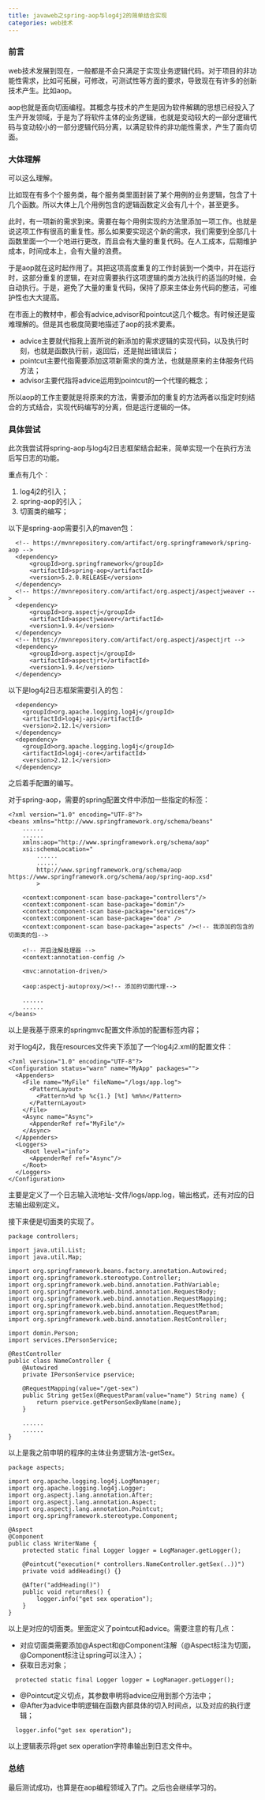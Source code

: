 ```yaml
---
title: javaweb之spring-aop与log4j2的简单结合实现
categories: web技术
---
```


### 前言

web技术发展到现在，一般都是不会只满足于实现业务逻辑代码。对于项目的非功能性需求，比如可拓展，可修改，可测试性等方面的要求，导致现在有许多的创新技术产生。比如aop。

aop也就是面向切面编程。其概念与技术的产生是因为软件解耦的思想已经投入了生产开发领域，于是为了将软件主体的业务逻辑，也就是变动较大的一部分逻辑代码与变动较小的一部分逻辑代码分离，以满足软件的非功能性需求，产生了面向切面。

### 大体理解

可以这么理解。

比如现在有多个个服务类，每个服务类里面封装了某个用例的业务逻辑，包含了十几个函数。所以大体上几个用例包含的逻辑函数定义会有几十个，甚至更多。

此时，有一项新的需求到来。需要在每个用例实现的方法里添加一项工作。也就是说这项工作有很高的重复性。那么如果要实现这个新的需求，我们需要到全部几十函数里面一个一个地进行更改，而且会有大量的重复代码。在人工成本，后期维护成本，时间成本上，会有大量的浪费。

于是aop就在这时起作用了。其把这项高度重复的工作封装到一个类中，并在运行时，这部分重复的逻辑，在对应需要执行这项逻辑的类方法执行的适当的时候，会自动执行。于是，避免了大量的重复代码，保持了原来主体业务代码的整洁，可维护性也大大提高。

在市面上的教材中，都会有advice,advisor和pointcut这几个概念。有时候还是蛮难理解的。但是其也极度简要地描述了aop的技术要素。

* advice主要就代指我上面所说的新添加的需求逻辑的实现代码，以及执行时刻，也就是函数执行前，返回后，还是抛出错误后；
* pointcut主要代指需要添加这项新需求的类方法，也就是原来的主体服务代码方法；
* advisor主要代指将advice运用到pointcut的一个代理的概念；

所以aop的工作主要就是将原来的方法，需要添加的重复的方法两者以指定时刻结合的方式结合，实现代码编写的分离，但是运行逻辑的一体。

### 具体尝试

此次我尝试将spring-aop与log4j2日志框架结合起来，简单实现一个在执行方法后写日志的功能。

重点有几个：

1. log4j2的引入；
2. spring-aop的引入；
3. 切面类的编写；

以下是spring-aop需要引入的maven包：

```
  <!-- https://mvnrepository.com/artifact/org.springframework/spring-aop -->
  <dependency>
      <groupId>org.springframework</groupId>
      <artifactId>spring-aop</artifactId>
      <version>5.2.0.RELEASE</version>
  </dependency>
  <!-- https://mvnrepository.com/artifact/org.aspectj/aspectjweaver -->
  <dependency>
      <groupId>org.aspectj</groupId>
      <artifactId>aspectjweaver</artifactId>
      <version>1.9.4</version>
  </dependency>
  <!-- https://mvnrepository.com/artifact/org.aspectj/aspectjrt -->
  <dependency>
      <groupId>org.aspectj</groupId>
      <artifactId>aspectjrt</artifactId>
      <version>1.9.4</version>
  </dependency>
```

以下是log4j2日志框架需要引入的包：

```
  <dependency>
    <groupId>org.apache.logging.log4j</groupId>
    <artifactId>log4j-api</artifactId>
    <version>2.12.1</version>
  </dependency>
  <dependency>
    <groupId>org.apache.logging.log4j</groupId>
    <artifactId>log4j-core</artifactId>
    <version>2.12.1</version>
  </dependency>
```

之后着手配置的编写。

对于spring-aop，需要的spring配置文件中添加一些指定的标签：

```
<?xml version="1.0" encoding="UTF-8"?>
<beans xmlns="http://www.springframework.org/schema/beans"
    ......
    ......
    xmlns:aop="http://www.springframework.org/schema/aop"
    xsi:schemaLocation="
        ......
        ......
        http://www.springframework.org/schema/aop https://www.springframework.org/schema/aop/spring-aop.xsd"
        >

    <context:component-scan base-package="controllers"/>
    <context:component-scan base-package="domin"/>
    <context:component-scan base-package="services"/>
    <context:component-scan base-package="doa" />
    <context:component-scan base-package="aspects" /><!-- 我添加的包含的切面类的包-->
    
    <!-- 开启注解处理器 -->
    <context:annotation-config />
    
    <mvc:annotation-driven/>
    
    <aop:aspectj-autoproxy/><!-- 添加的切面代理-->
    
    ......
    ......
</beans>
```

以上是我基于原来的springmvc配置文件添加的配置标签内容；

对于log4j2，我在resources文件夹下添加了一个log4j2.xml的配置文件：

```
<?xml version="1.0" encoding="UTF-8"?>
<Configuration status="warn" name="MyApp" packages="">
  <Appenders>
    <File name="MyFile" fileName="/logs/app.log">
      <PatternLayout>
        <Pattern>%d %p %c{1.} [%t] %m%n</Pattern>
      </PatternLayout>
    </File>
    <Async name="Async">
      <AppenderRef ref="MyFile"/>
    </Async>
  </Appenders>
  <Loggers>
    <Root level="info">
      <AppenderRef ref="Async"/>
    </Root>
  </Loggers>
</Configuration>
```

主要是定义了一个日志输入流地址-文件/logs/app.log，输出格式，还有对应的日志输出级别定义。

接下来便是切面类的实现了。

```
package controllers;

import java.util.List;
import java.util.Map;

import org.springframework.beans.factory.annotation.Autowired;
import org.springframework.stereotype.Controller;
import org.springframework.web.bind.annotation.PathVariable;
import org.springframework.web.bind.annotation.RequestBody;
import org.springframework.web.bind.annotation.RequestMapping;
import org.springframework.web.bind.annotation.RequestMethod;
import org.springframework.web.bind.annotation.RequestParam;
import org.springframework.web.bind.annotation.RestController;

import domin.Person;
import services.IPersonService;

@RestController
public class NameController {
	@Autowired
	private IPersonService pservice;
	
    @RequestMapping(value="/get-sex")
    public String getSex(@RequestParam(value="name") String name) {
    	return pservice.getPersonSexByName(name);
    }
    
    ......
    ......
}

```

以上是我之前申明的程序的主体业务逻辑方法-getSex。

```
package aspects;

import org.apache.logging.log4j.LogManager;
import org.apache.logging.log4j.Logger;
import org.aspectj.lang.annotation.After;
import org.aspectj.lang.annotation.Aspect;
import org.aspectj.lang.annotation.Pointcut;
import org.springframework.stereotype.Component;

@Aspect
@Component
public class WriterName {
    protected static final Logger logger = LogManager.getLogger();
    
    @Pointcut("execution(* controllers.NameController.getSex(..))")
    private void addHeading() {}
    
    @After("addHeading()")
    public void returnRes() {
        logger.info("get sex operation");
    }
}
```

以上是对应的切面类。里面定义了pointcut和advice。需要注意的有几点：

* 对应切面类需要添加@Aspect和@Component注解（@Aspect标注为切面，@Component标注让spring可以注入）；
* 获取日志对象；

```
  protected static final Logger logger = LogManager.getLogger();
```

* @Pointcut定义切点，其参数申明将advice应用到那个方法中；
* @After为advice申明逻辑在函数内部具体的切入时间点，以及对应的执行逻辑；

```        
  logger.info("get sex operation");
```

以上逻辑表示将get sex operation字符串输出到日志文件中。

### 总结

最后测试成功，也算是在aop编程领域入了门。之后也会继续学习的。